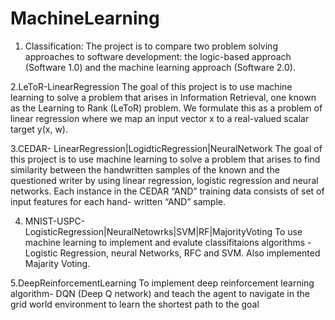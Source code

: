 # MachineLearning

1. Classification:
The project is to compare two problem solving approaches to software development: the logic-based approach (Software 1.0)     and the machine learning approach (Software 2.0).

2.LeToR-LinearRegression
The goal of this project is to use machine learning to solve a problem that arises in Information Retrieval, one known as the Learning to Rank (LeToR) problem. We formulate this as a problem of linear regression where we map an input vector x to a real-valued scalar target y(x, w).

3.CEDAR- LinearRegression|LogidticRegression|NeuralNetwork
The goal of this project is to use machine learning to solve a problem that arises to find similarity between the handwritten samples of the known and the questioned writer by using linear regression, logistic regression and neural networks. Each instance in the CEDAR “AND” training data consists of set of input features for each hand- written “AND” sample.

4. MNIST-USPC-LogisticRegression|NeuralNetowrks|SVM|RF|MajorityVoting
To use machine learning to implement and evalute classifitaions algorithms -Logistic Regression, neural Networks, RFC and SVM. Also implemented Majarity Voting. 

5.DeepReinforcementLearning
To implement deep reinforcement learning algorithm- DQN (Deep Q network) and teach the agent to navigate in the grid world environment to learn the shortest path to the goal


